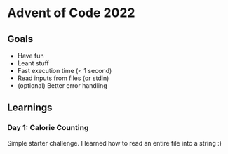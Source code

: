# Advent of Code 2022

## Goals

- Have fun
- Leant stuff
- Fast execution time (< 1 second)
- Read inputs from files (or stdin)
- (optional) Better error handling

## Learnings

### Day 1: Calorie Counting

Simple starter challenge. I learned how to read an entire file into a string :)
